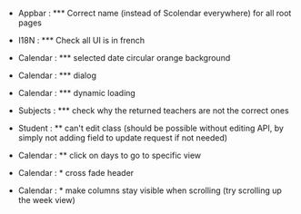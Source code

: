 - Appbar : *** Correct name (instead of Scolendar everywhere) for all root pages
- I18N : *** Check all UI is in french
- Calendar : *** selected date circular orange background
- Calendar : *** dialog
- Calendar : *** dynamic loading
- Subjects : *** check why the returned teachers are not the correct ones

- Student : ** can't edit class (should be possible without editing API, by simply not adding field to update request if not needed)
- Calendar : ** click on days to go to specific view

- Calendar : * cross fade header
- Calendar : * make columns stay visible when scrolling (try scrolling up the week view)
